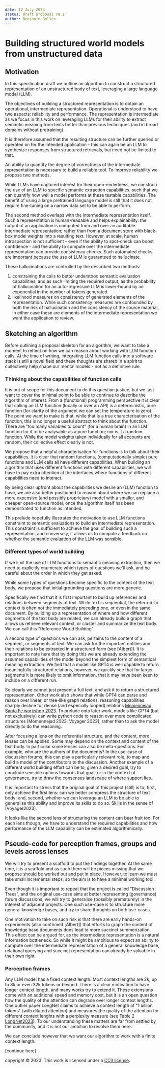 ```yaml
---
date: 12 July 2023
status: draft proposal v0.1
author: Benjamin Bollen
---
```


# Building structured world models from unstructured data

## Motivation

In this specification draft we outline an algorithm to construct
a structured representation of an unstructured body of text,
leveraging a large language model (LLM).

The objectives of building a structured representation is to obtain 
an operational, intermediate representation. Operational is understood
to have two aspects: reliability and performance.
The representation is intermediate as we focus in this work on leveraging
LLMs for their ability to extract semantic meaning from texts 
better than previous techniques (and in broad domains without pretraining).

It is therefore assumed that the resulting structure can be further queried
or operated on for the intended application - this can again be an LLM
to synthesize responses from structured retrievals, but need not be limited to that.

An ability to quantify the degree of correctness of the intermediate representation
is necessary to build a reliable tool. To improve reliability we propose two methods.

While LLMs have captured interest for their open-endedness, we constrain the use of an LLM
to specific semantic extraction capabilities, such that we can quantify how well a model
performs at these testable capabilities. The benefit of using a large pretrained language model
is still that it does not require fine-tuning on a narrow data set to be able to perform.

The second method overlaps with the intermediate representation itself.
Such a representation is human-readable and helps explainability: 
the output of an application is computed from and over an auditable intermediate representation;
rather than from a document store with black-box model weights into a resulting text.
However, at scale, human introspection is not sufficient - even if the ability to spot-check
can boost confidence - and the ability to compute over the intermediate representation
can provide consistency checks. Such automated checks are important because the use of LLM
is guaranteed to hallucinate.

These hallucinations are controlled by the described two methods:
1. constraining the calls to better understood semantic evaluation capabilities,
and as such limiting the required output, as the probability of hallucination
for an auto-regressive LLM is lower-bound by an exponential in the number of tokens generated.
2. likelihood measures on consistency of generated elements of the representation.
While such consistency measures are confounded by both the risk of hallucination 
and the consistency of the source material, in either case these are elements of
the intermediate representation we want the application to review.

## Sketching an algorithm

Before outlining a proposal skeleton for an algorithm, we want to take a moment
to reflect on how we can reason about working with LLM function calls.
At the time of writing, integrating LLM function calls into a software stack
is still a novel field and these thoughts are shared in a spirit to collectively
help shape our mental models - not as a definitive rule.

### Thinking about the capabilities of function calls

It is out of scope for this document to do this question justice, but we just
want to cover the minimal point to be able to continue to describe the algorithm 
of interest.
From a (functional) programming perspective it is clear that calling
an LLM function (locally or over an API) is a deterministic, pure function
(for clarity of the argument we can set the temperature to zero).
The point we want to make is that, while that is a true characterisation of the function,
this is no longer a useful abstract to think about the function.
There are "too many variables to count" (for a human brain) in an LLM function for it
to be analysable as a pure function; nor is it a random function.
While the model weights taken individually for all accounts
are random, their collective effect clearly is not.

We propose that a helpful characterisation for functions is to talk about their capabilities.
It is clear that random functions, (computationally simple) pure functions and LLM calls all have 
different capabilities. When building an algorithm that uses different functions
with different capabilities, we will have to pay extra attention at the interfaces where functions
of different capabilities need to interact.

By being clear upfront about the capabilities we desire an (LLM) function to have,
we are also better positioned to reason about where we can replace
a more expensive (and possibly proprietary) model with a smaller, and cheaper open-source model,
once the algorithm itself has been demonstrated to function as intended.

This prelude hopefully illustrates the motivation to use LLM functions constraint
to semantic evaluations to build an intermediate representation. This constraint is
sufficient to achieve the goal of building such a representation, and conversely,
it allows us to compute a feedback on whether the semantic evaluation of the LLM
was sensible.

### Different types of world building

If we limit the use of LLM functions to semantic meaning extraction,
then we need to explicitly enumerate which types of questions we'll ask,
and be careful about the order in which they get asked.

While some types of questions become specific to the content of the text body,
we propose that initial grounding questions are more generic.

Specifically we find that it is first important to build up references and relations between segments of text.
While text is sequential, the referred-to context is often not the immediately
preceding one, or even in the same document. By building up a representation
of where and how different segments of the text body are related, we can already
build a graph that allows us retrieve relevant context, or cluster and summarize
the text body. We can call this "Reference World Building".

A second type of questions we can ask, pertains to the content of a segment,
or segments of text. We can ask for the important entities and their relations
to be extracted in a structured form (see [Albert]). It is important to note here
that by doing this we are already extending the assumed capabilities of the model
beyond the simplest form of semantical meaning extraction. We find that a model like GPT4
is well capable to return meaningfully structured relations, however, we quickly see
that for larger segments it is more likely to omit information, that it may have been
keen to include on a different run.

So clearly we cannot just present a full text, and ask it to return a structured
representation. Other work also shows that while GPT4 can parse and reason over
linear, or tree-like graph relations, reasoning capabilities sharply decline 
for dense (and especially looped) relations [Momennejad, Santa Fe workshop 2023](https://www.youtube.com/watch?v=FQiAm5eSBIc).
To prelude onto later work, models like GPT4 (but not exclusively) can write
python code to reason over more complicated structures [Momennejad 2023, Voyager 2023], rather than to ask the model directly to do the reasoning.

After focusing a lens on the referential structure, and the content, more lenses can
be applied. Some may depend on the context and content of the text body.
In particular some lenses can also be meta-questions.
For example, who are the authors of the documents? In the use-case of discussion
forums, this can play a particularly relevant role, to map and build a model
of the contributors to the discussion.
Another example of a different world building effort can be to, given a desired goal,
try to conclude sensible options towards that goal; or in the context of governance,
try to draw the consensus landscape of where support lies.

It is important to stress that the original goal of this project (still) is to,
first, only achieve the first lens: can we better compress the structure of text
body; and, second, whether we can leverage an LLM to be able to generalise this ability
and improve its skills to do so. Skills in the sense of [Voyager2023].

It looks like the second lens of structuring the content can bear fruit too.
For each lens though, we have to understand the required capabilities and how
performance of the LLM capability can be estimated algorithmically.

## Pseudo-code for perception frames, groups and levels across lenses

We will try to present a scaffold to put the findings together.
At the same time, it is a scaffold and as such there will be pieces
missing that we propose should be worked out and put in place.
However, to learn we must take small incremental steps,
so the aim is to have a minimal working tool.

Even though it is important to repeat that the project
is called "Discussion Trees", and the original use-case 
aims at better representing (governance) forum discussions,
we will try to generalise (possibly prematurely) in the interest of adjacent projects.
One such use-case is to structure more general knowledge bases,
and try to share thoughts on both use-cases.

One motivation to take on such risk is that there are early hands-on experiments (also confirmed [Albert])
that efforts to graph the content of knowledge base documents does lead to more succinct summerization.
This effect can be argued for, as the intermediate representation is a natural information bottleneck.
So while it might be ambitious to expect an ability to compute over
the intermediate representation of a general knowledge base,
relational querying and succinct representation can already be valuable in their own right.

### Perception frames

Any LLM model has a fixed context length. Most context lengths are 2k, up to 8k or even 32k tokens or beyond.
There is a clear motivation to have longer context length, and many works try to extend it.
These extensions come with an additional speed and memory cost, but it is an open question how
the quality of the attention can degrade over longer context lengths.
One outlier paper LongNet claims to achieve a context length of "1 billion tokens" (with diluted attention)
and measures the quality of the attention for different context lenghts 
with a perplexity measure (see Table 2 [LongNet2023](https://arxiv.org/pdf/2307.02486.pdf)).
To our understanding these matters are far from settled by the community, and it is not our ambition to resolve them here.

We can conclude however that we want our algorithm to work with a finite context length.



[continue here]


 copyright © 2023. This work is licensed under a [CC0 license](https://creativecommons.org/publicdomain/zero/1.0/legalcode).